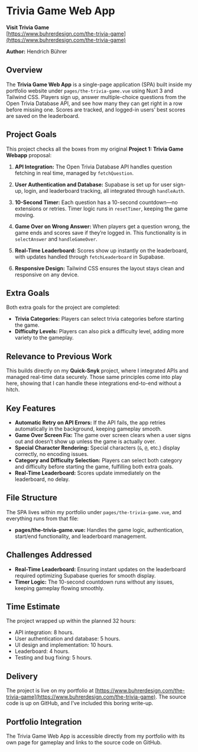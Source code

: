 # Trivia Game Web App

**Visit Trivia Game**  
[https://www.buhrerdesign.com/the-trivia-game](https://www.buhrerdesign.com/the-trivia-game)

**Author:** Hendrich Bührer

## Overview

The **Trivia Game Web App** is a single-page application (SPA) built inside my portfolio website under `pages/the-trivia-game.vue` using Nuxt 3 and Tailwind CSS. Players sign up, answer multiple-choice questions from the Open Trivia Database API, and see how many they can get right in a row before missing one. Scores are tracked, and logged-in users’ best scores are saved on the leaderboard.

## Project Goals

This project checks all the boxes from my original **Project 1: Trivia Game Webapp** proposal:

1. **API Integration:** The Open Trivia Database API handles question fetching in real time, managed by `fetchQuestion`.

2. **User Authentication and Database:** Supabase is set up for user sign-up, login, and leaderboard tracking, all integrated through `handleAuth`.

3. **10-Second Timer:** Each question has a 10-second countdown—no extensions or retries. Timer logic runs in `resetTimer`, keeping the game moving.

4. **Game Over on Wrong Answer:** When players get a question wrong, the game ends and scores save if they’re logged in. This functionality is in `selectAnswer` and `handleGameOver`.

5. **Real-Time Leaderboard:** Scores show up instantly on the leaderboard, with updates handled through `fetchLeaderboard` in Supabase.

6. **Responsive Design:** Tailwind CSS ensures the layout stays clean and responsive on any device.

## Extra Goals

Both extra goals for the project are completed:

- **Trivia Categories:** Players can select trivia categories before starting the game.
- **Difficulty Levels:** Players can also pick a difficulty level, adding more variety to the gameplay.

## Relevance to Previous Work

This builds directly on my **Quick-Snyk** project, where I integrated APIs and managed real-time data securely. Those same principles come into play here, showing that I can handle these integrations end-to-end without a hitch.

## Key Features

- **Automatic Retry on API Errors:** If the API fails, the app retries automatically in the background, keeping gameplay smooth.
- **Game Over Screen Fix:** The game over screen clears when a user signs out and doesn’t show up unless the game is actually over.
- **Special Character Rendering:** Special characters (`&`, `@`, etc.) display correctly, no encoding issues.
- **Category and Difficulty Selection:** Players can select both category and difficulty before starting the game, fulfilling both extra goals.
- **Real-Time Leaderboard:** Scores update immediately on the leaderboard, no delay.

## File Structure

The SPA lives within my portfolio under `pages/the-trivia-game.vue`, and everything runs from that file:

- **pages/the-trivia-game.vue:** Handles the game logic, authentication, start/end functionality, and leaderboard management.

## Challenges Addressed

- **Real-Time Leaderboard:** Ensuring instant updates on the leaderboard required optimizing Supabase queries for smooth display.
- **Timer Logic:** The 10-second countdown runs without any issues, keeping gameplay flowing smoothly.

## Time Estimate

The project wrapped up within the planned 32 hours:

- API integration: 8 hours.
- User authentication and database: 5 hours.
- UI design and implementation: 10 hours.
- Leaderboard: 4 hours.
- Testing and bug fixing: 5 hours.

## Delivery

The project is live on my portfolio at [https://www.buhrerdesign.com/the-trivia-game](https://www.buhrerdesign.com/the-trivia-game). The source code is up on GitHub, and I’ve included this boring write-up.

## Portfolio Integration

The Trivia Game Web App is accessible directly from my portfolio with its own page for gameplay and links to the source code on GitHub.